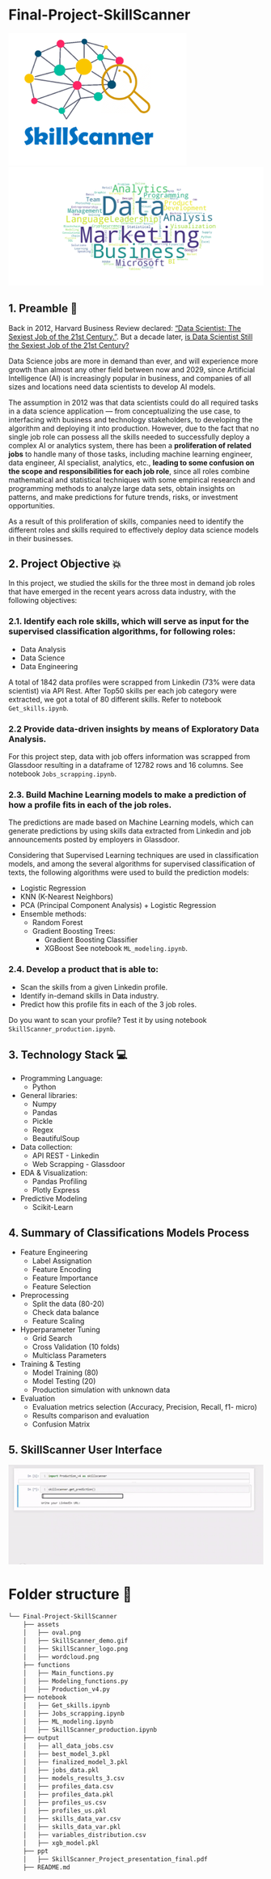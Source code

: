 # Final-Project-SkillScanner

![assets](assets/SkillScanner_logo.png)
![assets](assets/wordcloud.png)

## 1. Preamble 🏃

Back in 2012, Harvard Business Review declared: [“Data Scientist: The Sexiest Job of the 21st Century.”](https://hbr.org/2012/10/data-scientist-the-sexiest-job-of-the-21st-century). But a decade later, [is Data Scientist Still the Sexiest Job of the 21st Century?](https://hbr.org/2022/07/is-data-scientist-still-the-sexiest-job-of-the-21st-century)

Data Science jobs are more in demand than ever, and will experience more growth than almost any other field between now and 2029, since Artificial Intelligence (AI) is increasingly popular in business, and companies of all sizes and locations need data scientists to develop AI models. 

The assumption in 2012 was that data scientists could do all required tasks in a data science application — from conceptualizing the use case, to interfacing with business and technology stakeholders, to developing the algorithm and deploying it into production. However, due to the fact that no single job role can possess all the skills needed to successfully deploy a complex AI or analytics system, there has been a **proliferation of related jobs** to handle many of those tasks, including machine learning engineer, data engineer, AI specialist, analytics, etc., **leading to some confusion on the scope and responsibilities for each job role**, since all roles combine mathematical and statistical techniques with some empirical research and programming methods to analyze large data sets, obtain insights on patterns, and make predictions for future trends, risks, or investment opportunities.

As a result of this proliferation of skills, companies need to identify the different roles and skills required to effectively deploy data science models in their businesses.

## 2. Project Objective 💥 
In this project, we studied the skills for the three most in demand job roles that have emerged in the recent years across data industry, with the following objectives:

### 2.1. Identify each role skills, which will serve as input for the supervised classification algorithms, for following roles:
* Data Analysis
* Data Science
* Data Engineering

A total of 1842 data profiles were scrapped from Linkedin (73% were data scientist) via API Rest.
After Top50 skills per each job category were extracted, we got a total of 80 different skills.
Refer to notebook `Get_skills.ipynb`.

### 2.2 Provide data-driven insights by means of Exploratory Data Analysis.

For this project step, data with job offers information was scrapped from Glassdoor resulting in a dataframe of 12782 rows and 16 columns. See notebook `Jobs_scrapping.ipynb`.

### 2.3. Build Machine Learning models to make a prediction of how a profile fits in each of the job roles.
The predictions are made based on Machine Learning models, which can generate predictions by using skills data extracted from Linkedin and job announcements posted by employers in Glassdoor. 

Considering that Supervised Learning techniques are used in classification models, and among the several algorithms for supervised classification of texts, the following algorithms were used to build the prediction models:
* Logistic Regression
* KNN (K-Nearest Neighbors)
* PCA (Principal Component Analysis) + Logistic Regression
* Ensemble methods:
  * Random Forest 
  * Gradient Boosting Trees:
      * Gradient Boosting Classifier
      * XGBoost
See notebook `ML_modeling.ipynb`.

### 2.4. Develop a product that is able to:
* Scan the skills from a given Linkedin profile.
* Identify in-demand skills in Data industry.
* Predict how this profile fits in each of the 3 job roles.  

Do you want to scan your profile? Test it by using notebook `SkillScanner_production.ipynb`. 

## 3. Technology Stack 💻
* Programming Language:
    * Python
* General libraries:
    * Numpy
    * Pandas
    * Pickle
    * Regex
    * BeautifulSoup
* Data collection:
    * API REST - Linkedin
    + Web Scrapping - Glassdoor
* EDA & Visualization: 
    * Pandas Profiling
    * Plotly Express
* Predictive Modeling
    * Scikit-Learn

## 4. Summary of Classifications Models Process
* Feature Engineering
    * Label Assignation
    * Feature Encoding
    * Feature Importance
    * Feature Selection
* Preprocessing
    * Split the data (80-20)
    * Check data balance
    * Feature Scaling
* Hyperparameter Tuning
    * Grid Search
    * Cross Validation (10 folds)
    * Multiclass Parameters
* Training & Testing
    * Model Training (80)
    * Model Testing (20)
    * Production simulation with unknown data
* Evaluation 
    * Evaluation metrics selection (Accuracy, Precision, Recall, f1- micro) 
    * Results comparison and evaluation
    * Confusion Matrix

## 5. SkillScanner User Interface

![assets](assets/SkillScanner_demo.gif)

# Folder structure 📁
```
└── Final-Project-SkillScanner
    ├── assets
    │   ├── oval.png
    │   ├── SkillScanner_demo.gif
    │   ├── SkillScanner_logo.png
    │   ├── wordcloud.png
    ├── functions
    │   ├── Main_functions.py
    │   ├── Modeling_functions.py
    │   ├── Production_v4.py
    ├── notebook
    │   ├── Get_skills.ipynb
    │   ├── Jobs_scrapping.ipynb
    │   ├── ML_modeling.ipynb
    │   ├── SkillScanner_production.ipynb
    ├── output
    │   ├── all_data_jobs.csv
    │   ├── best_model_3.pkl
    │   ├── finalized_model_3.pkl
    │   ├── jobs_data.pkl
    │   ├── models_results_3.csv
    │   ├── profiles_data.csv
    │   ├── profiles_data.pkl
    │   ├── profiles_us.csv
    │   ├── profiles_us.pkl
    │   ├── skills_data_var.csv
    │   ├── skills_data_var.pkl
    │   ├── variables_distribution.csv
    │   ├── xgb_model.pkl
    ├── ppt
    │   ├── SkillScanner_Project_presentation_final.pdf  
    ├── README.md
```
